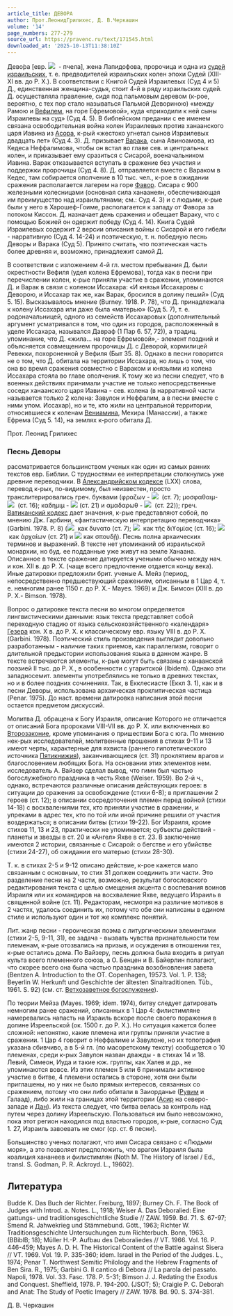 ```yaml
---
article_title: ДЕВОРА
author: Прот.ЛеонидГрилихес, Д. В.Черкашин
volume: '14'
page_numbers: 277-279
source_url: https://pravenc.ru/text/171545.html
downloaded_at: '2025-10-13T11:38:10Z'
---
```


Дево́ра [евр. ![](https://pravenc.ru/char/2712331/hrwbd/image.png)  - пчела], жена Лапидофова, пророчица и одна из [судей израильских](<https://pravenc.ru/text/судей израильских.html>), т. е. предводителей израильских колен эпохи Судей (XIII-XI вв. до Р. Х.). В соответствии с Книгой Судей Израилевых (Суд 4 и 5) Д., единственная женщина-судья, стоит 4-й в ряду израильских судей. Д. осуществляла правление, сидя под пальмовым деревом (к-рое, вероятно, с тех пор стало называться Пальмой Девориною) «между Рамою и [Вефилем](https://pravenc.ru/text/Вефилем.html), на горе Ефремовой», куда «приходили к ней сыны Израилевы на суд» (Суд 4. 5). В библейском предании с ее именем связана освободительная война колен Израилевых против ханаанского царя Иавина из [Асора](https://pravenc.ru/text/Асора.html), к-рый «жестоко угнетал сынов Израилевых двадцать лет» (Суд 4. 3). Д. призывает [Варака](https://pravenc.ru/text/Варака.html), сына Авиноамова, из Кедеcа Неффалимова, чтобы он встал во главе сев. и центральных колен, и приказывает ему сразиться с Сисарой, военачальником Иавина. Варак отказывается вступать в сражение без участия и поддержки пророчицы (Суд 4. 8). Д. отправляется вместе с Вараком в Кедес, там собирается ополчение в 10 тыс. чел., к-рое в ожидании сражения располагается лагерем на горе [Фавор](https://pravenc.ru/text/Фавор.html). Сисара с 900 железными колесницами (основная сила ханаанеян, обеспечивающая им преимущество над израильтянами; см.: Суд 4. 3) и с людьми, к-рые были у него в Харошеф-Гоиме, располагается к западу от Фавора за потоком Киссон. Д. назначает день сражения и обещает Вараку, что с помощью Божией он одержит победу (Суд 4. 14). Книга Судей Израилевых содержит 2 версии описания войны с Сисарой и его гибели - нарративную (Суд 4. 14-24) и поэтическую, т. н. победную песнь Деворы и Варака (Суд 5). Принято считать, что поэтическая часть более древняя и, возможно, принадлежит самой Д.

В соответствии с изложением 4-й гл. местом пребывания Д. были окрестности Вефиля (удел колена Ефремова), тогда как в песни при перечислении колен, к-рые приняли участие в сражении, упоминаются Д. и Варак в связи с коленом Иссахара: «И князья Иссахаровы с Деворою, и Иссахар так же, как Варак, бросился в долину пеший» (Суд 5. 15). Высказывалось мнение (Burney. 1918. P. 78), что Д. принадлежала к колену Иссахара или даже была «матерью» (Суд 5. 7), т. е. родоначальницей, одного из семейств Иссахаровых (дополнительный аргумент усматривался в том, что один из городов, расположенный в уделе Иссахара, назывался Давраф (1 Пар 6. 57, 72)), а традиц. упоминание, что Д. «жила... на горе Ефремовой»,- элемент поздний и объясняется совмещением пророчицы Д. с Деворой, кормилицей Ревекки, похороненной у Вефиля (Быт 35. 8). Однако в песни говорится не о том, что Д. обитала на территории Иссахара, но лишь о том, что она во время сражения совместно с Вараком и князьями из колена Иссахара стояла во главе ополчения. К тому же из песни следует, что в военных действиях принимали участие не только непосредственные соседи ханаанского царя Иавина - сев. колена (в нарративной части называется только 2 колена: Завулон и Неффалим, а в песни вместе с ними упом. Иссахар), но и те, кто жили на центральной территории, относившиеся к коленам [Вениамина](https://pravenc.ru/text/Вениамин.html), Мехира (Манассии), а также Ефрема (Суд 5. 14), на землях к-рого обитала Д.

Прот.  Леонид   Грилихес 

### Песнь Деворы

рассматривается большинством ученых как один из самых ранних текстов евр. Библии. С трудностями ее интерпретации столкнулись уже древние переводчики. В [Александрийском кодексе](<https://pravenc.ru/text/Александрийский кодекс.html>) (LXX) слова, перевод к-рых, по-видимому, был неизвестен, просто транслитерировались греч. буквами (φραζων - ![](https://pravenc.ru/char/2712331/x40wzrp/image.png)  
(ст. 7); μοσφαθαιμ- ![](https://pravenc.ru/char/2712331/x21ytpvm/image.png)  (ст. 16); καδημιμ - ![](<https://pravenc.ru/char/2712331/x21ymwdq /image.png>) (ст. 21) и αμαδαρωθ - ![](https://pravenc.ru/char/2712331/twrhdm/image.png)  (ст. 22)); греч. [Ватиканский кодекс](<https://pravenc.ru/text/Ватиканский кодекс.html>) дает значения, к-рые представляют собой, по мнению Дж. Гарбини, «фантастическую интерпретацию переводчика» (Garbini. 1978. P. 8) (![](https://pravenc.ru/char/2712331/x40wzrp/image.png)  как δυνατο (ст. 7); ![](https://pravenc.ru/char/2712331/x21ytpvm/image.png)  как τῆς διϒομίας (ст. 16); ![](<https://pravenc.ru/char/2712331/x21ymwdq /image.png>) как ἀρχαίων (ст. 21) и ![](<https://pravenc.ru/char/2712331/twrhdm /image.png>) как σπουδῇ). Песнь полна архаических терминов и выражений. В тексте нет упоминаний об израильской монархии, но буд. ее подданные уже живут на земле Ханаана. Описанное в тексте сражение датируется учеными обычно между нач. и кон. XII в. до Р. Х. (чаще всего предпочтение отдается концу века). Иные датировки предложили брит. ученые А. Мейз (период, непосредственно предшествующий сражениям, описанным в 1 Цар 4, т. е. немногим ранее 1150 г. до Р. Х.- Mayes. 1969) и Дж. Бимсон (XIII в. до Р. Х.- Bimson. 1978).

Вопрос о датировке текста песни во многом определяется лингвистическими данными: язык текста представляет собой переходную стадию от языка сельскохозяйственного «календаря» [Гезера](https://pravenc.ru/text/Гезер.html) кон. X в. до Р. Х. к классическому евр. языку VIII в. до Р. Х. (Garbini. 1978). Поэтический стиль произведения выглядит довольно разработанным - наличие таких приемов, как параллелизм, говорит о длительной предыстории использования языка в данном жанре. В тексте встречаются элементы, к-рые могут быть связаны с ханаанской поэзией II тыс. до Р. Х., в особенности с угаритской (Ibidem). Однако эти западносемит. элементы употреблялись не только в древних текстах, но и в более поздних сочинениях. Так, в Екклесиасте (Еккл 3. 1), как и в песни Деворы, использована архаическая проклитическая частица (Penar. 1975). До наст. времени датировка написания этой песни остается предметом дискуссий.

Молитва Д. обращена к Богу Израиля, описание Которого не отличается от описаний Бога пророками VIII-VII вв. до Р. Х. или включенных во [Второзаконие](https://pravenc.ru/text/Второзаконие.html), кроме упоминания о пришествии Бога с юга. По мнению нек-рых исследователей, молитвенные прошения в стихах 9-11 и 13 имеют черты, характерные для яхвиста (раннего гипотетического источника [Пятикнижия](https://pravenc.ru/text/Пятикнижие.html)), заканчивающиеся (ст. 31) проклятием врагов и благословением любящих Бога. На основании этих элементов нем. исследователь А. Вайзер сделал вывод, что гимн был частью богослужебного праздника в честь Яхве (Weiser. 1959). Во 2-й ч., однако, встречаются различные описания действующих героев: в ситуации до сражения за освобождение (стихи 6-8); в приглашении 2 героев (ст. 12); в описании сосредоточения племен перед войной (стихи 14-18) с восхвалениями тех, кто приняли участие в сражении, и упреками в адрес тех, кто по той или иной причине решили от участия воздержаться; в описании битвы (стихи 19-22). Бог Израиля, кроме стихов 11, 13 и 23, практически не упоминается; субъекты действий - планеты и звезды в ст. 20 и «Ангел» Яхве в ст. 23. В заключение имеются 2 истории, связанные с Сисарой: о бегстве и его убийстве (стихи 24-27), об ожидании его матерью (стихи 28-30).

Т. к. в стихах 2-5 и 9-12 описано действие, к-рое кажется мало связанным с основным, то стих 31 должен соединить эти части. Это разделение песни на 2 части, возможно, результат богословского редактирования текста с целью смещения акцента с воспевания воинов Израиля или их командиров на восхваление Яхве, ведущего Израиль в священной войне (ст. 11). Редакторам, несмотря на различие мотивов в 2 частях, удалось соединить их, потому что обе они написаны в едином стиле и используют один и тот же комплекс понятий.

Лит. жанр песни - героическая поэма с литургическими элементами (стихи 2-5, 9-11, 31), ее задача - вызвать чувства признательности тем племенам, к-рые отозвались на призыв, и осуждения в отношении тех, к-рые остались дома. По Вайзеру, песнь должна была входить в ритуал культа всего племенного союза, а О. Бенцен и В. Байерлин полагают, что скорее всего она была частью праздника возобновления завета (Bentzen A. Introduction to the OT. Copenhagen, 19573. Vol. 1. P. 138; Beyerlin W. Herkunft und Geschichte der ältesten Sinaitraditionen. Tüb., 1961. S. 92) (см. ст. [Ветхозаветное богослужение](<https://pravenc.ru/text/Ветхозаветное богослужение.html>)).

По теории Мейза (Mayes. 1969; idem. 1974), битву следует датировать немногим ранее сражений, описанных в 1 Цар 4: филистимляне намеревались напасть на Израиль вскоре после своего поражения в долине Изреельской (ок. 1500 г. до Р. Х.). Но ситуация кажется более сложной: непонятно, какие племена или группы приняли участие в сражении. 1 Цар 4 говорит о Неффалиме и Завулоне, но их топография указана сбивчиво, а в 5-й гл. (по масоретскому тексту) сообщается о 10 племенах, среди к-рых Завулон назван дважды - в стихах 14 и 18. Левий, Симеон, Иуда и такие юж. группы, как Халев и др., не упоминаются вовсе. Из этих племен 5 или 6 принимали активное участие в битве, 4 племени остались в стороне, хотя они были приглашены, но у них не было прямых интересов, связанных со сражением, потому что они либо обитали в Заиорданье ([Рувим](https://pravenc.ru/text/Рувим.html) и Галаад), либо жили на границах этой территории ([Асир](https://pravenc.ru/text/Асир.html) на северо-западе и [Дан](https://pravenc.ru/text/Дан.html)). Из текста следует, что битва велась за контроль над путем через долину Изреельскую. Пользоваться им было невозможно, пока этот регион находился под властью городов, к-рые, согласно Суд 1. 27, Израиль завоевать не смог (ср. ст. 6 песни).

Большинство ученых полагают, что имя Сисара связано с «Людьми моря», а это позволяет предположить, что врагом Израиля была коалиция хананеев и филистимлян (Noth M. The History of Israel / Ed., transl. S. Godman, P. R. Ackroyd. L., 19602).

## Литература

Budde K. Das Buch der Richter. Freiburg, 1897; Burney Ch. F. The Book of Judges with Introd. a. Notes. L., 1918; Weiser A. Das Deboralied: Eine gattungs- und traditionsgeschichtliche Studie // ZAW. 1959. Bd. 71. S. 67-97; Smend R. Jahwekrieg und Stämmebund. Gött., 1963; Richter W. Traditionsgeschichte Untersuchungen zum Richterbuch. Bonn, 1963. (BBiblB; 18); Müller H.-P. Aufbau des Deboraliedes // VT. 1966. Vol. 16. P. 446-459; Mayes A. D. H. The Historical Content of the Battle against Sisera // VT. 1969. Vol. 19. P. 335-360; idem. Israel in the Period of the Judges. L., 1974; Penar T. Northwest Semitic Philology and the Hebrew Fragments of Ben Sira. R., 1975; Garbini G. Il cantico di Debora // La parola del passato. Napoli, 1978. Vol. 33. Fasc. 178. P. 5-31; Bimson J. J. Redating the Exodus and Conquest. Sheffield, 1978. P. 194-200. (JSOT; 5); Craigie P. C. Deborah and Anat: The Study of Poetic Imagery // ZAW. 1978. Bd. 90. S. 374-381.

Д. В.  Черкашин
